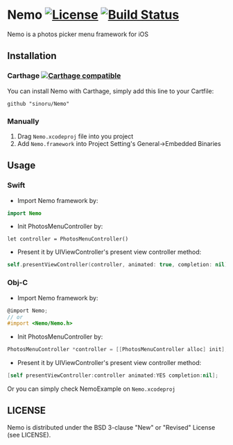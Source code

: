 # Nemo [![License](https://img.shields.io/badge/license-BSD-blue.svg)](https://raw.githubusercontent.com/sinoru/Nemo/master/LICENSE) [![Build Status](https://travis-ci.org/sinoru/Nemo.svg)](https://travis-ci.org/sinoru/Nemo)
Nemo is a photos picker menu framework for iOS

## Installation
### Carthage [![Carthage compatible](https://img.shields.io/badge/Carthage-compatible-4BC51D.svg?style=flat)](https://github.com/Carthage/Carthage)
You can install Nemo with Carthage, simply add this line to your Cartfile:

```
github "sinoru/Nemo"
```

### Manually
1. Drag `Nemo.xcodeproj` file into you project
2. Add `Nemo.framework` into Project Setting's General->Embedded Binaries

## Usage
### Swift
* Import Nemo framework by:

```swift
import Nemo
```
* Init PhotosMenuController by:

```swfit
let controller = PhotosMenuController()
```
* Present it by UIViewController's present view controller method:

```swift
self.presentViewController(controller, animated: true, completion: nil)
```
### Obj-C
* Import Nemo framework by:

```objective-c
@import Nemo;
// or
#import <Nemo/Nemo.h>
```
* Init PhotosMenuController by:

```objective-c
PhotosMenuController *controller = [[PhotosMenuController alloc] init];
```
* Present it by UIViewController's present view controller method:

```swift
[self presentViewController:controller animated:YES completion:nil];
```

Or you can simply check NemoExample on `Nemo.xcodeproj`

## LICENSE
Nemo is distributed under the BSD 3-clause "New" or "Revised" License (see LICENSE).